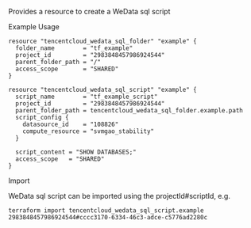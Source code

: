 Provides a resource to create a WeData sql script

Example Usage

```hcl
resource "tencentcloud_wedata_sql_folder" "example" {
  folder_name        = "tf_example"
  project_id         = "2983848457986924544"
  parent_folder_path = "/"
  access_scope       = "SHARED"
}

resource "tencentcloud_wedata_sql_script" "example" {
  script_name        = "tf_example_script"
  project_id         = "2983848457986924544"
  parent_folder_path = tencentcloud_wedata_sql_folder.example.path
  script_config {
    datasource_id    = "108826"
    compute_resource = "svmgao_stability"
  }

  script_content = "SHOW DATABASES;"
  access_scope   = "SHARED"
}
```

Import

WeData sql script can be imported using the projectId#scriptId, e.g.

```
terraform import tencentcloud_wedata_sql_script.example 2983848457986924544#cccc3170-6334-46c3-adce-c5776ad2280c
```

